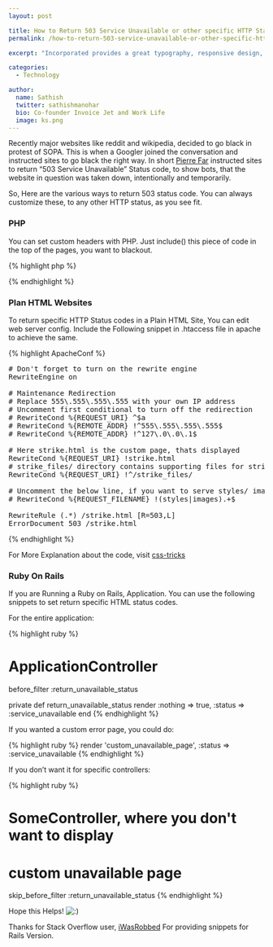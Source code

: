 ```yaml
---
layout: post

title: How to Return 503 Service Unavailable or other specific HTTP Status Code
permalink: /how-to-return-503-service-unavailable-or-other-specific-http-status-code/

excerpt: "Incorporated provides a great typography, responsive design, author details, semantic markup and more."

categories:
  - Technology

author: 
  name: Sathish
  twitter: sathishmanohar
  bio: Co-founder Invoice Jet and Work Life
  image: ks.png
---
```

Recently major websites like reddit and wikipedia, decided to go black in protest of SOPA. This is when a Googler joined the conversation and instructed sites to go black the right way. In short [Pierre Far][1] instructed sites to return &#8220;503 Service Unavailable&#8221; Status code, to show bots, that the website in question was taken down, intentionally and temporarily.

So, Here are the various ways to return 503 status code. You can always customize these, to any other HTTP status, as you see fit.

<!--more-->

### PHP

You can set custom headers with PHP. Just include() this piece of code in the top of the pages, you want to blackout.

{% highlight php %}
<?php
header("HTTP/1.0 503 Service Unavailable");
?>
{% endhighlight %}

### Plan HTML Websites

To return specific HTTP Status codes in a Plain HTML Site, You can edit web server config. Include the Following snippet in .htaccess file in apache to achieve the same.

{% highlight ApacheConf %}
<pre class="wp-code-highlight prettyprint"># Don't forget to turn on the rewrite engine
RewriteEngine on

# Maintenance Redirection
# Replace 555\.555\.555\.555 with your own IP address
# Uncomment first conditional to turn off the redirection
# RewriteCond %{REQUEST_URI} ^$a
# RewriteCond %{REMOTE_ADDR} !^555\.555\.555\.555$
# RewriteCond %{REMOTE_ADDR} !^127\.0\.0\.1$

# Here strike.html is the custom page, thats displayed
RewriteCond %{REQUEST_URI} !strike.html
# strike_files/ directory contains supporting files for strike.html
RewriteCond %{REQUEST_URI} !^/strike_files/

# Uncomment the below line, if you want to serve styles/ images/
# RewriteCond %{REQUEST_FILENAME} !(styles|images).+$

RewriteRule (.*) /strike.html [R=503,L]
ErrorDocument 503 /strike.html
</pre>
{% endhighlight %}

For More Explanation about the code, visit [css-tricks][2]

### Ruby On Rails

If you are Running a Ruby on Rails, Application. You can use the following snippets to set return specific HTML status codes.

For the entire application:

{% highlight ruby %}
# ApplicationController
before_filter :return_unavailable_status

private
def return_unavailable_status
render :nothing => true, :status => :service_unavailable
end
{% endhighlight %}

If you wanted a custom error page, you could do:

{% highlight ruby %}
render 'custom_unavailable_page', :status => :service_unavailable
{% endhighlight %}

If you don&#8217;t want it for specific controllers:

{% highlight ruby %}
# SomeController, where you don't want to display
# custom unavailable page
skip_before_filter :return_unavailable_status
{% endhighlight %}

Hope this Helps! <img src='http://sathishmanohar.com/wp-includes/images/smilies/icon_smile.gif' alt=':)' class='wp-smiley' /> 

Thanks for Stack Overflow user, [iWasRobbed][3] For providing snippets for Rails Version.

 [1]: https://plus.google.com/115984868678744352358/posts/Gas8vjZ5fmB
 [2]: http://css-tricks.com/snippets/htaccess/temporary-maintenance-using-mod_rewrite/
 [3]: http://stackoverflow.com/users/308315/iwasrobbed
